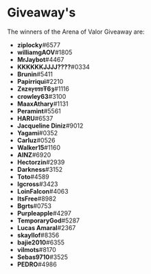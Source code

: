 # Giveaway's

The winners of the Arena of Valor Giveaway are:  


* **ziplocky**\#6577
* **williamgAOV**\#1805
*  **MrJaybot**\#4467
*  **KKKKKKJJJJ????**\#0334
*  **Brunin**\#5411
*  **Papirriqui**\#2210
*  **ZคzคץยรยŦ6ȝ**\#1116
*  **crowley63**\#3100
*  **MaaxAthary**\#1131
*  **Peramint**\#5561
*  **HARU**\#6537
*  **Jacqueline Diniz**\#9012
*  **Yagami**\#0352
*  **Carluz**\#0526
*  **Walker15**\#1160
*  **AINZ**\#6920
*  **Hectorzin**\#2939
*  **Darkness**\#3152
*  **Toto**\#4589
*  **Igcross**\#3423
*  **LoinFalcon**\#4063
*  **ItsFree**\#8982
*  **Bgrts**\#0753
*  **Purpleapple**\#4297
*  **TemporaryGod**\#5287
*  **Lucas Amaral**\#2367
*  **skayllof**\#8356
*  **bajie2010**\#6355
*  **vilmots**\#8170
*  **Sebas9710**\#3525
*  **PEDRO**\#4986


